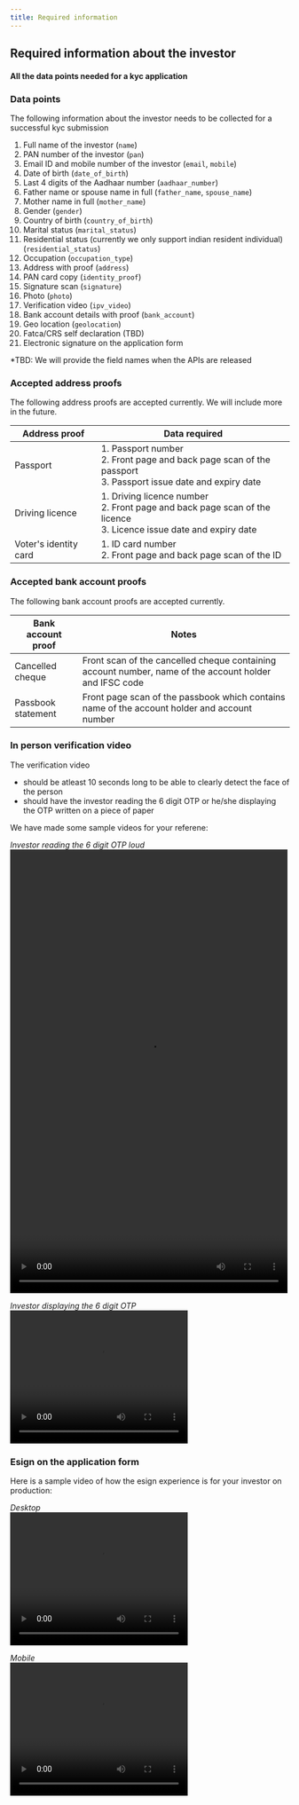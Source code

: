 ```yaml
---
title: Required information
---
```

## Required information about the investor
#### All the data points needed for a kyc application

### Data points

The following information about the investor needs to be collected for a successful kyc submission
1. Full name of the investor (`name`)
2. PAN number of the investor (`pan`)
3. Email ID and mobile number of the investor (`email`, `mobile`)
4. Date of birth (`date_of_birth`)
5. Last 4 digits of the Aadhaar number (`aadhaar_number`)
6. Father name or spouse name in full (`father_name`, `spouse_name`)
7. Mother name in full (`mother_name`)
8. Gender (`gender`)
9. Country of birth (`country_of_birth`)
10. Marital status (`marital_status`)
11. Residential status (currently we only support indian resident individual) (`residential_status`)
12. Occupation (`occupation_type`)
13. Address with proof (`address`)
14. PAN card copy (`identity_proof`)
15. Signature scan (`signature`)
16. Photo (`photo`)
17. Verification video (`ipv_video`)
18. Bank account details with proof (`bank_account`)
19. Geo location (`geolocation`)
20. Fatca/CRS self declaration (TBD)
21. Electronic signature on the application form

\*TBD: We will provide the field names when the APIs are released


### Accepted address proofs

The following address proofs are accepted currently. We will include more in the future.

|Address proof|Data required|
|-------------|-------------|
|Passport|1. Passport number <br> 2. Front page and back page scan of the passport <br> 3. Passport issue date and expiry date|
|Driving licence|1. Driving licence number <br> 2. Front page and back page scan of the licence <br> 3. Licence issue date and expiry date|
|Voter's identity card|1. ID card number <br> 2. Front page and back page scan of the ID|


### Accepted bank account proofs

The following bank account proofs are accepted currently.

|Bank account proof|Notes|
|------------------|-----|
|Cancelled cheque|Front scan of the cancelled cheque containing account number, name of the account holder and IFSC code|
|Passbook statement|Front page scan of the passbook which contains name of the account holder and account number|


### In person verification video

The verification video  
- should be atleast 10 seconds long to be able to clearly detect the face of the person
- should have the investor reading the 6 digit OTP or he/she displaying the OTP written on a piece of paper

We have made some sample videos for your referene:

*Investor reading the 6 digit OTP loud*  
<video width="500" height="800" controls id="kyc_ipv_sample_otp_read">
  <source src="../videos/KYC_OTP_Spell_out.mp4" type="video/mp4">
</video>

*Investor displaying the 6 digit OTP*  
<video width="320" height="240" controls id="kyc_ipv_sample_otp_display">
  <source src="../videos/KYC_OTP_Display.mp4" type="video/mp4">
</video>

### Esign on the application form

Here is a sample video of how the esign experience is for your investor on production:  

*Desktop*  
<video width="320" height="240" controls id="sample_esign_flow_desktop">
  <source src="../videos/sample_esign_flow_desktop.mp4" type="video/mp4">
</video>

*Mobile*  
<video width="320" height="240" controls id="sample_esign_flow_mobile">
  <source src="../videos/sample_esign_flow_mobile.mp4" type="video/mp4">
</video>